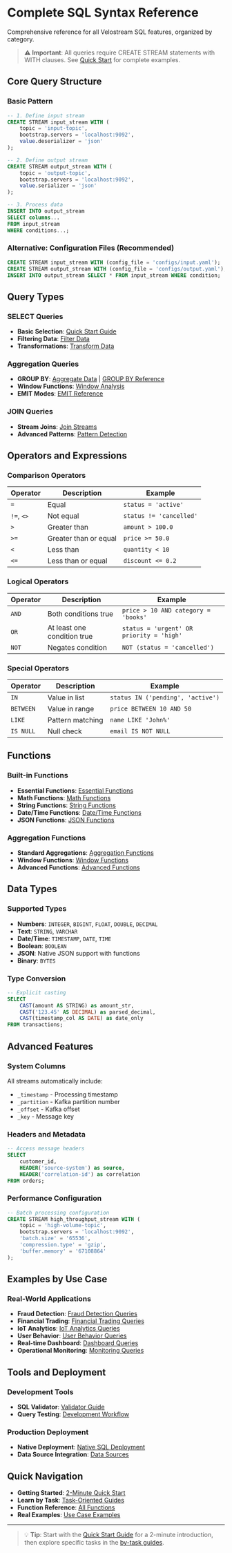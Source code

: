 # Complete SQL Syntax Reference

Comprehensive reference for all Velostream SQL features, organized by category.

> **⚠️ Important**: All queries require CREATE STREAM statements with WITH clauses. See [Quick Start](../quickstart/hello-world.md) for complete examples.

## Core Query Structure

### Basic Pattern
```sql
-- 1. Define input stream
CREATE STREAM input_stream WITH (
    topic = 'input-topic',
    bootstrap.servers = 'localhost:9092',
    value.deserializer = 'json'
);

-- 2. Define output stream
CREATE STREAM output_stream WITH (
    topic = 'output-topic',
    bootstrap.servers = 'localhost:9092',
    value.serializer = 'json'
);

-- 3. Process data
INSERT INTO output_stream
SELECT columns...
FROM input_stream
WHERE conditions...;
```

### Alternative: Configuration Files (Recommended)
```sql
CREATE STREAM input_stream WITH (config_file = 'configs/input.yaml');
CREATE STREAM output_stream WITH (config_file = 'configs/output.yaml');
INSERT INTO output_stream SELECT * FROM input_stream WHERE condition;
```

## Query Types

### SELECT Queries
- **Basic Selection**: [Quick Start Guide](../quickstart/hello-world.md)
- **Filtering Data**: [Filter Data](../by-task/filter-data.md)
- **Transformations**: [Transform Data](../by-task/transform-data.md)

### Aggregation Queries
- **GROUP BY**: [Aggregate Data](../by-task/aggregate-data.md) | [GROUP BY Reference](./group-by.md)
- **Window Functions**: [Window Analysis](../by-task/window-analysis.md)
- **EMIT Modes**: [EMIT Reference](./emit-modes.md)

### JOIN Queries
- **Stream Joins**: [Join Streams](../by-task/join-streams.md)
- **Advanced Patterns**: [Pattern Detection](../by-task/detect-patterns.md)

## Operators and Expressions

### Comparison Operators
| Operator | Description | Example |
|----------|-------------|---------|
| `=` | Equal | `status = 'active'` |
| `!=`, `<>` | Not equal | `status != 'cancelled'` |
| `>` | Greater than | `amount > 100.0` |
| `>=` | Greater than or equal | `price >= 50.0` |
| `<` | Less than | `quantity < 10` |
| `<=` | Less than or equal | `discount <= 0.2` |

### Logical Operators
| Operator | Description | Example |
|----------|-------------|---------|
| `AND` | Both conditions true | `price > 10 AND category = 'books'` |
| `OR` | At least one condition true | `status = 'urgent' OR priority = 'high'` |
| `NOT` | Negates condition | `NOT (status = 'cancelled')` |

### Special Operators
| Operator | Description | Example |
|----------|-------------|---------|
| `IN` | Value in list | `status IN ('pending', 'active')` |
| `BETWEEN` | Value in range | `price BETWEEN 10 AND 50` |
| `LIKE` | Pattern matching | `name LIKE 'John%'` |
| `IS NULL` | Null check | `email IS NOT NULL` |

## Functions

### Built-in Functions
- **Essential Functions**: [Essential Functions](../functions/essential.md)
- **Math Functions**: [Math Functions](../functions/math.md)
- **String Functions**: [String Functions](../functions/string.md)
- **Date/Time Functions**: [Date/Time Functions](../functions/date-time.md)
- **JSON Functions**: [JSON Functions](../functions/json.md)

### Aggregation Functions
- **Standard Aggregations**: [Aggregation Functions](../functions/aggregation.md)
- **Window Functions**: [Window Functions](../functions/window.md)
- **Advanced Functions**: [Advanced Functions](../functions/advanced.md)

## Data Types

### Supported Types
- **Numbers**: `INTEGER`, `BIGINT`, `FLOAT`, `DOUBLE`, `DECIMAL`
- **Text**: `STRING`, `VARCHAR`
- **Date/Time**: `TIMESTAMP`, `DATE`, `TIME`
- **Boolean**: `BOOLEAN`
- **JSON**: Native JSON support with functions
- **Binary**: `BYTES`

### Type Conversion
```sql
-- Explicit casting
SELECT
    CAST(amount AS STRING) as amount_str,
    CAST('123.45' AS DECIMAL) as parsed_decimal,
    CAST(timestamp_col AS DATE) as date_only
FROM transactions;
```

## Advanced Features

### System Columns
All streams automatically include:
- `_timestamp` - Processing timestamp
- `_partition` - Kafka partition number
- `_offset` - Kafka offset
- `_key` - Message key

### Headers and Metadata
```sql
-- Access message headers
SELECT
    customer_id,
    HEADER('source-system') as source,
    HEADER('correlation-id') as correlation
FROM orders;
```

### Performance Configuration
```sql
-- Batch processing configuration
CREATE STREAM high_throughput_stream WITH (
    topic = 'high-volume-topic',
    bootstrap.servers = 'localhost:9092',
    'batch.size' = '65536',
    'compression.type' = 'gzip',
    'buffer.memory' = '67108864'
);
```

## Examples by Use Case

### Real-World Applications
- **Fraud Detection**: [Fraud Detection Queries](../examples/fraud-detection.md)
- **Financial Trading**: [Financial Trading Queries](../examples/financial-trading.md)
- **IoT Analytics**: [IoT Analytics Queries](../examples/iot-analytics.md)
- **User Behavior**: [User Behavior Queries](../examples/user-behavior.md)
- **Real-time Dashboard**: [Dashboard Queries](../examples/real-time-dashboard.md)
- **Operational Monitoring**: [Monitoring Queries](../examples/operational-monitoring.md)

## Tools and Deployment

### Development Tools
- **SQL Validator**: [Validator Guide](../tools/validator.md)
- **Query Testing**: [Development Workflow](../quickstart/hello-world.md)

### Production Deployment
- **Native Deployment**: [Native SQL Deployment](../deployment/native-deployment.md)
- **Data Source Integration**: [Data Sources](../integration/data-sources.md)

## Quick Navigation

- **Getting Started**: [2-Minute Quick Start](../README.md)
- **Learn by Task**: [Task-Oriented Guides](../by-task/)
- **Function Reference**: [All Functions](../functions/)
- **Real Examples**: [Use Case Examples](../examples/)

---

> 💡 **Tip**: Start with the [Quick Start Guide](../README.md) for a 2-minute introduction, then explore specific tasks in the [by-task guides](../by-task/).